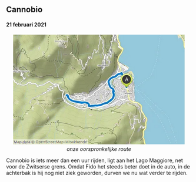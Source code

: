 ## Cannobio
#### 21 februari 2021
<p align="center"><img id="fotobreed" src="Wandelingen/foto23.jpg" /><br>
<em> onze oorspronkelijke route </em></p>
Cannobio is iets meer dan een uur rijden, ligt aan het Lago Maggiore, net voor de Zwitserse grens. 
Omdat Fido het steeds beter doet in de auto, in de achterbak is hij nog niet ziek geworden, durven we nu wat verder te rijden.
